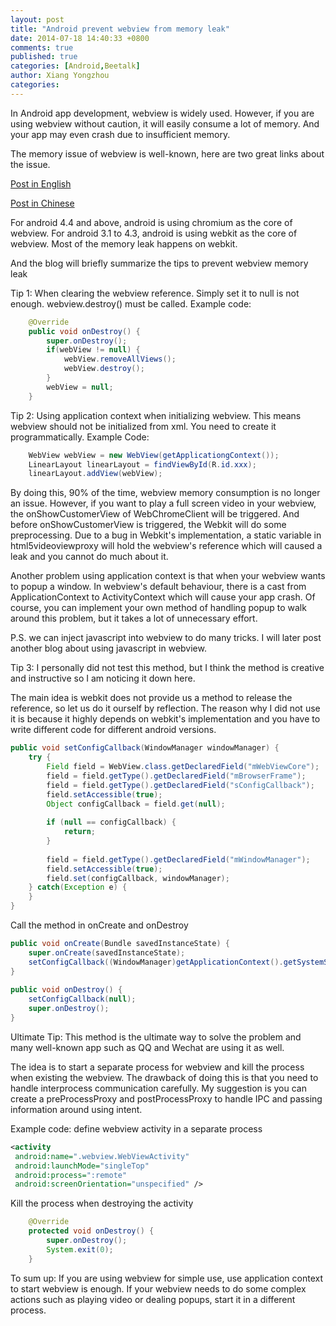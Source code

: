 ```yaml
---
layout: post
title: "Android prevent webview from memory leak"
date: 2014-07-18 14:40:33 +0800
comments: true
published: true
categories: [Android,Beetalk]
author: Xiang Yongzhou
categories: 
---
```


In Android app development, webview is widely used.  However, if you are using webview without caution, it will easily consume a lot of memory.  And your app may even crash due to insufficient memory.

The memory issue of webview is well-known, here are two great links about the issue. 

[Post in English](http://stackoverflow.com/questions/3130654/memory-leak-in-webview)

[Post in Chinese](http://my.oschina.net/zhibuji/blog/100580)

For android 4.4 and above, android is using chromium as the core of webview. For android 3.1 to 4.3, android is using webkit as the core of webview. Most of the memory leak happens on webkit. 

And the blog will briefly summarize the tips to prevent webview memory leak 

Tip 1:
When clearing the webview reference. Simply set it to null is not enough. webview.destroy() must be called.
Example code:
```java
    @Override
    public void onDestroy() {
        super.onDestroy();
        if(webView != null) {
            webView.removeAllViews();
            webView.destroy();
        }
        webView = null;
    }
```

Tip 2:
Using application context when initializing webview. This means webview should not be initialized from xml. You need to create it programmatically.
Example Code:
```java
    WebView webView = new WebView(getApplicationgContext()); 
    LinearLayout linearLayout = findViewById(R.id.xxx); 
    linearLayout.addView(webView);
```
By doing this, 90% of the time, webview memory consumption is no longer an issue. However, if you want to play a full screen video in your webview, the onShowCustomerView of WebChromeClient will be triggered. And before onShowCustomerView is triggered, the Webkit will do some preprocessing. Due to a bug in Webkit's implementation, a static variable in html5videoviewproxy will hold the webview's reference which will caused a leak and you cannot do much about it. 

Another problem using application context is that when your webview wants to popup a window. In webview's default behaviour, there is a cast from ApplicationContext to ActivityContext which will cause your app crash. Of course, you can implement your own method of handling popup to walk around this problem, but it takes a lot of unnecessary effort.

P.S. we can inject javascript into webview to do many tricks. I will later post another blog about using javascript in webview.

Tip 3:
I personally did not test this method, but I think the method is creative and instructive so I am noticing it down here.

The main idea is webkit does not provide us a method to release the reference, so let us do it ourself by reflection. The reason why I did not use it is because it highly depends on webkit's implementation and you have to write different code for different android versions.

```java
public void setConfigCallback(WindowManager windowManager) {
    try {
        Field field = WebView.class.getDeclaredField("mWebViewCore");
        field = field.getType().getDeclaredField("mBrowserFrame");
        field = field.getType().getDeclaredField("sConfigCallback");
        field.setAccessible(true);
        Object configCallback = field.get(null);
 
        if (null == configCallback) {
            return;
        }
 
        field = field.getType().getDeclaredField("mWindowManager");
        field.setAccessible(true);
        field.set(configCallback, windowManager);
    } catch(Exception e) {
    }
}
```
Call the method in onCreate and onDestroy
```java
public void onCreate(Bundle savedInstanceState) {
    super.onCreate(savedInstanceState);
    setConfigCallback((WindowManager)getApplicationContext().getSystemService(Context.WINDOW_SERVICE));
}
 
public void onDestroy() {
    setConfigCallback(null);
    super.onDestroy();
}
```

Ultimate Tip:
This method is the ultimate way to solve the problem and many well-known app such as QQ and Wechat are using it as well. 

The idea is to start a separate process for webview and kill the process when existing the webview. The drawback of doing this is that you need to handle interprocess communication carefully. My suggestion is you can create a preProcessProxy and postProcessProxy to handle IPC and passing information around using intent.

Example code:
define webview activity in a separate process

```xml
<activity
 android:name=".webview.WebViewActivity"
 android:launchMode="singleTop"
 android:process=":remote"
 android:screenOrientation="unspecified" />
``` 

Kill the process when destroying the activity

```java
    @Override
    protected void onDestroy() {
        super.onDestroy();
        System.exit(0);
    }
```

To sum up:
If you are using webview for simple use, use application context to start webview is enough.
If your webview needs to do some complex actions such as playing video or dealing popups, start it in a different process.

